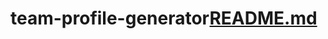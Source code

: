# team-profile-generator[README.md](https://github.com/lukesudom/team-profile-generator/files/9205351/README.md)
